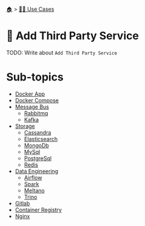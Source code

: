 <!--startTocHeader-->
[🏠](../../README.md) > [👷🏽 Use Cases](../README.md)
# 🥉 Add Third Party Service
<!--endTocHeader-->
TODO: Write about `Add Third Party Service`
<!--startTocSubTopic-->
# Sub-topics
* [Docker App](docker-app.md)
* [Docker Compose](docker-compose.md)
* [Message Bus](message-bus/README.md)
  * [Rabbitmq](message-bus/rabbitmq.md)
  * [Kafka](message-bus/kafka.md)
* [Storage](storage/README.md)
  * [Cassandra](storage/cassandra.md)
  * [Elasticsearch](storage/elasticsearch.md)
  * [MongoDb](storage/mongo-db.md)
  * [MySql](storage/my-sql.md)
  * [PostgreSql](storage/postgre-sql.md)
  * [Redis](storage/redis.md)
* [Data Engineering](data-engineering/README.md)
  * [Airflow](data-engineering/airflow.md)
  * [Spark](data-engineering/spark.md)
  * [Meltano](data-engineering/meltano.md)
  * [Trino](data-engineering/trino.md)
* [Gitlab](gitlab.md)
* [Container Registry](container-registry.md)
* [Nginx](nginx.md)
<!--endTocSubTopic-->
